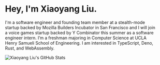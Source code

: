 # Hey, I'm Xiaoyang Liu.

I'm a software engineer and founding team member at a stealth-mode startup backed by Mozilla Builders Incubator in San Francisco and I will join a voice games startup backed by Y Combinator this summer as a software engineer intern. I’m a freshman majoring in Computer Science at UCLA Henry Samueli School of Engineering. I am interested in TypeScript, Deno, Rust, and WebAssembly.

![Xiaoyang Liu's GitHub Stats](https://github-readme-stats.vercel.app/api?username=xiaoyang-liu-cs&show_icons=true&hide_border=true&icon_color=586069&title_color=a0a9af)
